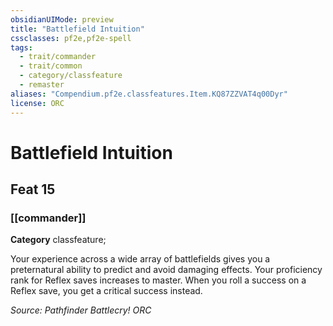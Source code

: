 ```yaml
---
obsidianUIMode: preview
title: "Battlefield Intuition"
cssclasses: pf2e,pf2e-spell
tags:
  - trait/commander
  - trait/common
  - category/classfeature
  - remaster
aliases: "Compendium.pf2e.classfeatures.Item.KQ87ZZVAT4q00Dyr"
license: ORC
---
```

# Battlefield Intuition
## Feat 15
### [[commander]]

**Category** classfeature; 




Your experience across a wide array of battlefields gives you a preternatural ability to predict and avoid damaging effects. Your proficiency rank for Reflex saves increases to master. When you roll a success on a Reflex save, you get a critical success instead.

*Source: Pathfinder Battlecry!*
*ORC*
